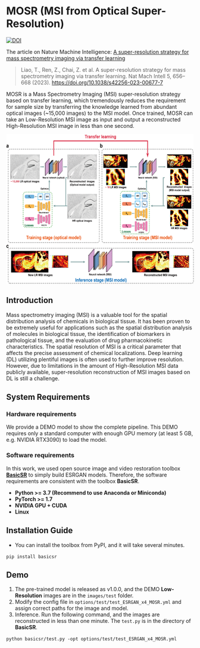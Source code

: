 # MOSR (MSI from Optical Super-Resolution)

[![DOI](https://zenodo.org/badge/518689580.svg)](https://zenodo.org/badge/latestdoi/518689580)

The article on Nature Machine Intelligence: [A super-resolution strategy for mass spectrometry imaging via transfer learning](https://www.nature.com/articles/s42256-023-00677-7)

> Liao, T., Ren, Z., Chai, Z. et al. A super-resolution strategy for mass spectrometry imaging via transfer learning. Nat Mach Intell 5, 656–668 (2023). https://doi.org/10.1038/s42256-023-00677-7

MOSR is a Mass Spectrometry Imaging (MSI) super-resolution strategy based on transfer learning, which tremendously reduces the requirement for sample size by transferring the knowledge learned from abundant optical images (~15,000 images) to the MSI model. Once trained, MOSR can take an Low-Resolution MSI image as input and output a reconstructed High-Resolution MSI image in less than one second.

<div align = center> 
<img src="https://github.com/USTC-xlab/MOSR/blob/master/graph.png" width = "600" height = "400" />
</div>

## Introduction
Mass spectrometry imaging (MSI) is a valuable tool for the spatial distribution analysis of chemicals in biological tissue. It has been proven to be extremely useful for applications such as the spatial distribution analysis of molecules in biological tissue, the identification of biomarkers in pathological tissue, and the evaluation of drug pharmacokinetic characteristics. The spatial resolution of MSI is a critical parameter that affects the precise assessment of chemical localizations. Deep learning (DL) utilizing plentiful images is often used to further improve resolution. However, due to limitations in the amount of High-Resolution MSI data publicly available, super-resolution reconstruction of MSI images based on DL is still a challenge. 

## System Requirements
### Hardware requirements
We provide a DEMO model to show the complete pipeline. This DEMO requires only a standard computer with enough GPU memory (at least 5 GB, e.g. NVIDIA RTX3090) to load the model.

### Software requirements
In this work, we used open source image and video restoration toolbox **[BasicSR](https://github.com/xinntao/BasicSR)** to simply build ESRGAN models. Therefore, the software requirements are consistent with the toolbox **BasicSR**.
* **Python >= 3.7 (Recommend to use Anaconda or Miniconda)**
* **PyTorch >= 1.7**
* **NVIDIA GPU + CUDA**
* **Linux**

## Installation Guide
* You can install the toolbox from PyPI, and it will take several minutes.<br/>
```
pip install basicsr
```

## Demo
1. The pre-trained model is released as v1.0.0, and the DEMO **Low-Resolution** images are in the `images/test` folder.
2. Modify the config file in `options/test/test_ESRGAN_x4_MOSR.yml` and assign correct paths for the image and model.
3. Inference. Run the following command, and the images are reconstructed in less than one minute. The `test.py` is in the directory of **BasicSR**.<br/>
```
python basicsr/test.py -opt options/test/test_ESRGAN_x4_MOSR.yml
```

